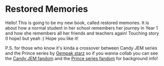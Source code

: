 # Restored Memories

Hello! This is going to be my new book, called restored memories. It is about how a normal student in her school remembers her journey in Year 1 and how she remembers all her friends and teachers again! Touching story (I hope) but yeah :) Hope you like it!

P.S. for those who know it's kinda a crossover between Candy JEM series and the Prince series by [Gempak starz](https://www.shop.gempakstarz.com/) so if you wanna collab you can see the [Candy JEM fandom](https://candymeow-series.fandom.com/wiki/Candy_Meow_Series_Wikia) and the [Prince series fandom](https://prince-series-gempak-starz.fandom.com/wiki/Charles) for background info!
